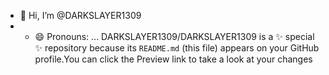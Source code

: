 - 👋 Hi, I’m @DARKSLAYER1309
- - 😄 Pronouns: ...
  DARKSLAYER1309/DARKSLAYER1309 is a ✨ special ✨ repository because its `README.md` (this file) appears on your GitHub profile.You can click the Preview link to take a look at your changes
